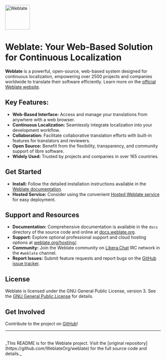 <a href="https://weblate.org/"><img src="https://s.weblate.org/cdn/Logo-Darktext-borders.png" alt="Weblate" height="80px"></a>

# Weblate: Your Web-Based Solution for Continuous Localization

**Weblate** is a powerful, open-source, web-based system designed for continuous localization, empowering over 2500 projects and companies worldwide to translate their software efficiently. Learn more on the [official Weblate website](https://weblate.org/).

## Key Features:

*   **Web-Based Interface:** Access and manage your translations from anywhere with a web browser.
*   **Continuous Localization:** Seamlessly integrate localization into your development workflow.
*   **Collaboration:** Facilitate collaborative translation efforts with built-in features for translators and reviewers.
*   **Open Source:**  Benefit from the flexibility, transparency, and community support of libre software.
*   **Widely Used:** Trusted by projects and companies in over 165 countries.

## Get Started

*   **Install:**  Follow the detailed installation instructions available in the [Weblate documentation](https://docs.weblate.org/en/latest/admin/install.html).
*   **Hosted Service:** Consider using the convenient [Hosted Weblate service](https://weblate.org/) for easy deployment.

## Support and Resources

*   **Documentation:**  Comprehensive documentation is available in the `docs` directory of the source code and online at [docs.weblate.org](https://docs.weblate.org/).
*   **Support:** Explore optional professional support and cloud hosting options at [weblate.org/hosting/](https://weblate.org/hosting/).
*   **Community:** Join the Weblate community on [Libera.Chat](https://libera.chat/) IRC network in the `#weblate` channel.
*   **Report Issues:**  Submit feature requests and report bugs on the [GitHub issue tracker](https://github.com/WeblateOrg/weblate/issues).

## License

Weblate is licensed under the GNU General Public License, version 3.  See the [GNU General Public License](https://www.gnu.org/licenses/gpl-3.0.html) for details.

## Get Involved

Contribute to the project on [GitHub](https://github.com/WeblateOrg/weblate)!

---
<br>
_This README is for the Weblate project. Visit the [original repository](https://github.com/WeblateOrg/weblate) for the full source code and details._